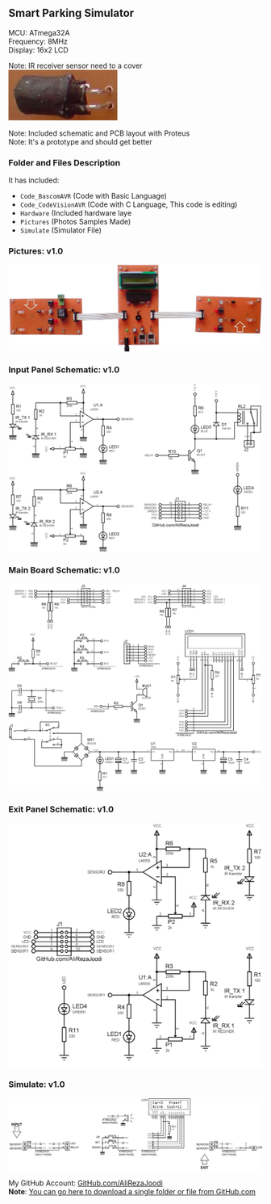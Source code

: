 ## Smart Parking Simulator 	   

MCU:		ATmega32A  
Frequency:     	8MHz    
Display:        16x2 LCD  

Note: IR receiver sensor need to a cover  
![](Pictures/Help1.jpg)

Note: Included schematic and PCB layout with Proteus  
Note: It's a prototype and should get better 

### Folder and Files Description
It has included:
- `Code_BascomAVR` (Code with Basic Language)
- `Code_CodeVisionAVR` (Code with C Language, This code is editing)
- `Hardware` (Included hardware laye
- `Pictures` (Photos Samples Made)
- `Simulate` (Simulator File)

### Pictures: v1.0
![](Pictures/v1.0.jpg)

### Input Panel Schematic: v1.0
![](Hardware/InputPanel_v1.0.png)

### Main Board Schematic: v1.0
![](Hardware/MainBoard_v1.0.png)

### Exit Panel Schematic: v1.0
![](Hardware/ExitPanel_v1.0.png)

### Simulate: v1.0
![](Simulate/v1.0.png)

My GitHub Account: [GitHub.com/AliRezaJoodi](https://github.com/AliRezaJoodi)  
**Note**: [You can go here to download a single folder or file from GitHub.com](https://minhaskamal.github.io/DownGit/#/home)
